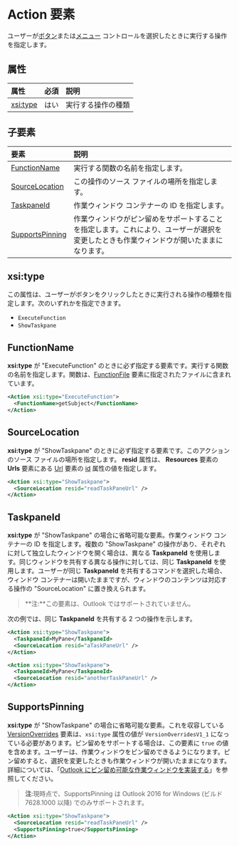 # <a name="action-element"></a>Action 要素
ユーザーが[ボタン](./control.md#button-control)または[メニュー](./control.md#menu-dropdown-button-controls) コントロールを選択したときに実行する操作を指定します。
 
## <a name="attributes"></a>属性

|  属性  |  必須  |  説明  |
|:-----|:-----|:-----|
|  [xsi:type](#xsitype)  |  はい  | 実行する操作の種類|


## <a name="child-elements"></a>子要素

|  要素 |  説明  |
|:-----|:-----|
|  [FunctionName](#functionname) |    実行する関数の名前を指定します。 |
|  [SourceLocation](#sourcelocation) |    この操作のソース ファイルの場所を指定します。 |
|  [TaskpaneId](#taskpaneid) | 作業ウィンドウ コンテナーの ID を指定します。|
|  [SupportsPinning](#supportspinning) | 作業ウィンドウがピン留めをサポートすることを指定します。これにより、ユーザーが選択を変更したときも作業ウィンドウが開いたままになります。|
  

## <a name="xsitype"></a>xsi:type
この属性は、ユーザーがボタンをクリックしたときに実行される操作の種類を指定します。次のいずれかを指定できます。

- `ExecuteFunction`
- `ShowTaskpane`

## <a name="functionname"></a>FunctionName

**xsi:type** が "ExecuteFunction" のときに必ず指定する要素です。実行する関数の名前を指定します。関数は、[FunctionFile](./functionfile.md) 要素に指定されたファイルに含まれています。

```xml
<Action xsi:type="ExecuteFunction">
  <FunctionName>getSubject</FunctionName>
</Action>
```

## <a name="sourcelocation"></a>SourceLocation
**xsi:type** が "ShowTaskpane" のときに必ず指定する要素です。このアクションのソース ファイルの場所を指定します。 **resid** 属性は、 **Resources** 要素の **Urls** 要素にある [Url](./resources.md#urls) 要素の [id](./resources.md) 属性の値を指定します。

```xml
<Action xsi:type="ShowTaskpane">
  <SourceLocation resid="readTaskPaneUrl" />
</Action>
```  

## <a name="taskpaneid"></a>TaskpaneId
**xsi:type** が "ShowTaskpane" の場合に省略可能な要素。作業ウィンドウ コンテナーの ID を指定します。複数の "ShowTaskpane" の操作があり、それぞれに対して独立したウィンドウを開く場合は、異なる **TaskpaneId** を使用します。同じウィンドウを共有する異なる操作に対しては、同じ **TaskpaneId** を使用します。ユーザーが同じ **TaskpaneId** を共有するコマンドを選択した場合、ウィンドウ コンテナーは開いたままですが、ウィンドウのコンテンツは対応する操作の "SourceLocation" に置き換えられます。 

>**注:**この要素は、Outlook ではサポートされていません。

次の例では、同じ **TaskpaneId** を共有する 2 つの操作を示します。 


```xml
<Action xsi:type="ShowTaskpane">
  <TaskpaneId>MyPane</TaskpaneId>
  <SourceLocation resid="aTaskPaneUrl" />
</Action>

<Action xsi:type="ShowTaskpane">
  <TaskpaneId>MyPane</TaskpaneId>
  <SourceLocation resid="anotherTaskPaneUrl" />
</Action>
```  

## <a name="supportspinning"></a>SupportsPinning
**xsi:type** が "ShowTaskpane" の場合に省略可能な要素。これを収容している [VersionOverrides](./versionoverrides.md) 要素は、`xsi:type` 属性の値が `VersionOverridesV1_1` になっている必要があります。ピン留めをサポートする場合は、この要素に `true` の値を含めます。ユーザーは、作業ウィンドウをピン留めできるようになります。ピン留めすると、選択を変更したときも作業ウィンドウが開いたままになります。詳細については、「[Outlook にピン留め可能な作業ウィンドウを実装する](../../docs/outlook/manifests/pinnable-taskpane)」を参照してください。

> **注**:現時点で、SupportsPinning は Outlook 2016 for Windows (ビルド 7628.1000 以降) でのみサポートされます。

```xml
<Action xsi:type="ShowTaskpane">
  <SourceLocation resid="readTaskPaneUrl" />
  <SupportsPinning>true</SupportsPinning>
</Action>
```